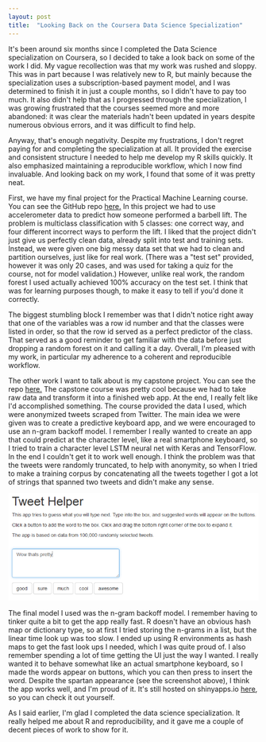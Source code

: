 ```yaml
---
layout: post
title:  "Looking Back on the Coursera Data Science Specialization"
---
```


It's been around six months since I completed the Data Science specialization on Coursera, so I decided to take a look back on some of the work I did. My vague recollection was that my work was rushed and sloppy. This was in part because I was relatively new to R, but mainly because the specialization uses a subscription-based payment model, and I was determined to finish it in just a couple months, so I didn't have to pay too much. It also didn't help that as I progressed through the specialization, I was growing frustrated that the courses seemed more and more abandoned: it was clear the materials hadn't been updated in years despite numerous obvious errors, and it was difficult to find help. 

Anyway, that's enough negativity. Despite my frustrations, I don't regret paying for and completing the specialization at all. It provided the exercise and consistent structure I needed to help me develop my R skills quickly. It also emphasized maintaining a reproducible workflow, which I now find invaluable. And looking back on my work, I found that some of it was pretty neat. 

First, we have my final project for the Practical Machine Learning course. You can see the GitHub repo [here.](https://github.com/jnd18/prac_machine_learning_project) In this project we had to use accelerometer data to predict how someone performed a barbell lift. The problem is multiclass classification with 5 classes: one correct way, and four different incorrect ways to perform the lift. I liked that the project didn't just give us perfectly clean data, already split into test and training sets. Instead, we were given one big messy data set that we had to clean and partition ourselves, just like for real work. (There was a "test set" provided, however it was only 20 cases, and was used for taking a quiz for the course, not for model validation.) However, unlike real work, the random forest I used actually achieved 100% accuracy on the test set. I think that was for learning purposes though, to make it easy to tell if you'd done it correctly.

The biggest stumbling block I remember was that I didn't notice right away that one of the variables was a row id number and that the classes were listed in order, so that the row id served as a perfect predictor of the class. That served as a good reminder to get familiar with the data before just dropping a random forest on it and calling it a day. Overall, I'm pleased with my work, in particular my adherence to a coherent and reproducible workflow.

The other work I want to talk about is my capstone project. You can see the repo [here.](https://github.com/jnd18/data-science-capstone) The capstone course was pretty cool because we had to take raw data and transform it into a finished web app. At the end, I really felt like I'd accomplished something. The course provided the data I used, which were anonymized tweets scraped from Twitter. The main idea we were given was to create a predictive keyboard app, and we were encouraged to use an n-gram backoff model. I remember I really wanted to create an app that could predict at the character level, like a real smartphone keyboard, so I tried to train a character level LSTM neural net with Keras and TensorFlow. In the end I couldn't get it to work well enough. I think the problem was that the tweets were randomly truncated, to help with anonymity, so when I tried to make a training corpus by concatenating all the tweets together I got a lot of strings that spanned two tweets and didn't make any sense. 

![alt text](https://raw.githubusercontent.com/jnd18/data-science-capstone/master/Capture.PNG "Screenshot of the app")

The final model I used was the n-gram backoff model. I remember having to tinker quite a bit to get the app really fast. R doesn't have an obvious hash map or dictionary type, so at first I tried storing the n-grams in a list, but the linear time look up was too slow. I ended up using R environments as hash maps to get the fast look ups I needed, which I was quite proud of. I also remember spending a lot of time getting the UI just the way I wanted. I really wanted it to behave somewhat like an actual smartphone keyboard, so I made the words appear on buttons, which you can then press to insert the word. Despite the spartan appearance (see the screenshot above), I think the app works well, and I'm proud of it. It's still hosted on shinyapps.io [here](https://jnd18.shinyapps.io/tweet-helper/), so you can check it out yourself.

As I said earlier, I'm glad I completed the data science specialization. It really helped me about R and reproducibility, and it gave me a couple of decent pieces of work to show for it.